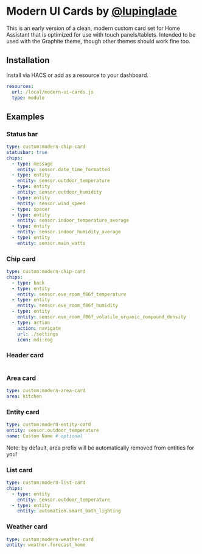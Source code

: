 # Modern UI Cards by [@lupinglade](https://github.com/cyaneous) 

This is an early version of a clean, modern custom card set for Home Assistant that is optimized for use with touch panels/tablets. Intended to be used with the Graphite theme, though other themes should work fine too.

## Installation

Install via HACS or add as a resource to your dashboard.

```yaml
resources:
  url: /local/modern-ui-cards.js
  type: module
```

## Examples

### Status bar

```yaml
type: custom:modern-chip-card
statusbar: true
chips:
  - type: message
    entity: sensor.date_time_formatted
  - type: entity
    entity: sensor.outdoor_temperature
  - type: entity
    entity: sensor.outdoor_humidity
  - type: entity
    entity: sensor.wind_speed
  - type: spacer
  - type: entity
    entity: sensor.indoor_temperature_average
  - type: entity
    entity: sensor.indoor_humidity_average
  - type: entity
    entity: sensor.main_watts
```

### Chip card

```yaml
type: custom:modern-chip-card
chips:
  - type: back
  - type: entity
    entity: sensor.eve_room_f86f_temperature
  - type: entity
    entity: sensor.eve_room_f86f_humidity
  - type: entity
    entity: sensor.eve_room_f86f_volatile_organic_compound_density
  - type: action
    action: navigate
    url: ./settings
    icon: mdi:cog
```

### Header card

```yaml
```

### Area card

```yaml
type: custom:modern-area-card
area: kitchen
```

### Entity card

```yaml
type: custom:modern-entity-card
entity: sensor.outdoor_temperature
name: Custom Name # optional
```

Note: by default, area prefix will be automatically removed from entities for you!

### List card

```yaml
type: custom:modern-list-card
chips:
  - type: entity
    entity: sensor.outdoor_temperature
  - type: entity
    entity: automation.smart_bath_lighting
```

### Weather card

```yaml
type: custom:modern-weather-card
entity: weather.forecast_home
```
